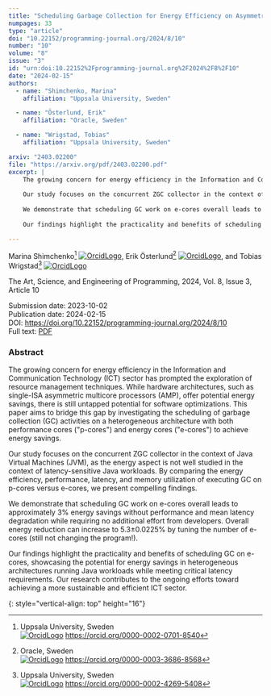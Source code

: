 ```yaml
---
title: "Scheduling Garbage Collection for Energy Efficiency on Asymmetric Multicore Processors"
numpages: 33
type: "article"
doi: "10.22152/programming-journal.org/2024/8/10"
number: "10"
volume: "8"
issue: "3"
id: "urn:doi:10.22152%2Fprogramming-journal.org%2F2024%2F8%2F10"
date: "2024-02-15"
authors: 
  - name: "Shimchenko, Marina"
    affiliation: "Uppsala University, Sweden"

  - name: "Österlund, Erik"
    affiliation: "Oracle, Sweden"

  - name: "Wrigstad, Tobias"
    affiliation: "Uppsala University, Sweden"

arxiv: "2403.02200"
file: "https://arxiv.org/pdf/2403.02200.pdf"
excerpt: |
    The growing concern for energy efficiency in the Information and Communication Technology (ICT) sector has prompted the exploration of resource management techniques. While hardware architectures, such as single-ISA asymmetric multicore processors (AMP), offer potential energy savings, there is still untapped potential for software optimizations. This paper aims to bridge this gap by investigating the scheduling of garbage collection (GC) activities on a heterogeneous architecture with both performance cores ("p-cores") and energy cores ("e-cores") to achieve energy savings.  
      
    Our study focuses on the concurrent ZGC collector in the context of Java Virtual Machines (JVM), as the energy aspect is not well studied in the context of latency-sensitive Java workloads. By comparing the energy efficiency, performance, latency, and memory utilization of executing GC on p-cores versus e-cores, we present compelling findings.  
      
    We demonstrate that scheduling GC work on e-cores overall leads to approximately 3% energy savings without performance and mean latency degradation while requiring no additional effort from developers. Overall energy reduction can increase to 5.3±0.0225% by tuning the number of e-cores (still not changing the program!).  
      
    Our findings highlight the practicality and benefits of scheduling GC on e-cores, showcasing the potential for energy savings in heterogeneous architectures running Java workloads while meeting critical latency requirements. Our research contributes to the ongoing efforts toward achieving a more sustainable and efficient ICT sector.

---
```

Marina Shimchenko[^1] [![OrcidLogo]](https://orcid.org/0000-0002-0701-8540), Erik Österlund[^2] [![OrcidLogo]](https://orcid.org/0000-0003-3686-8568), and Tobias Wrigstad[^3] [![OrcidLogo]](https://orcid.org/0000-0002-4269-5408)

The Art, Science, and Engineering of Programming, 2024, Vol. 8, Issue 3, Article 10

Submission date: 2023-10-02  
Publication date: 2024-02-15  
DOI: <https://doi.org/10.22152/programming-journal.org/2024/8/10>  
Full text: [PDF](https://arxiv.org/pdf/2403.02200.pdf)  


### Abstract

The growing concern for energy efficiency in the Information and Communication Technology (ICT) sector has prompted the exploration of resource management techniques. While hardware architectures, such as single-ISA asymmetric multicore processors (AMP), offer potential energy savings, there is still untapped potential for software optimizations. This paper aims to bridge this gap by investigating the scheduling of garbage collection (GC) activities on a heterogeneous architecture with both performance cores ("p-cores") and energy cores ("e-cores") to achieve energy savings.  
  
Our study focuses on the concurrent ZGC collector in the context of Java Virtual Machines (JVM), as the energy aspect is not well studied in the context of latency-sensitive Java workloads. By comparing the energy efficiency, performance, latency, and memory utilization of executing GC on p-cores versus e-cores, we present compelling findings.  
  
We demonstrate that scheduling GC work on e-cores overall leads to approximately 3% energy savings without performance and mean latency degradation while requiring no additional effort from developers. Overall energy reduction can increase to 5.3±0.0225% by tuning the number of e-cores (still not changing the program!).  
  
Our findings highlight the practicality and benefits of scheduling GC on e-cores, showcasing the potential for energy savings in heterogeneous architectures running Java workloads while meeting critical latency requirements. Our research contributes to the ongoing efforts toward achieving a more sustainable and efficient ICT sector.


[^1]: Uppsala University, Sweden  
    [![OrcidLogo]](https://orcid.org/0000-0002-0701-8540) <https://orcid.org/0000-0002-0701-8540>

[^2]: Oracle, Sweden  
    [![OrcidLogo]](https://orcid.org/0000-0003-3686-8568) <https://orcid.org/0000-0003-3686-8568>

[^3]: Uppsala University, Sweden  
    [![OrcidLogo]](https://orcid.org/0000-0002-4269-5408) <https://orcid.org/0000-0002-4269-5408>


[OrcidLogo]: /assets/images/orcid.svg "Orcid Logo"
{: style="vertical-align: top" height="16"}
